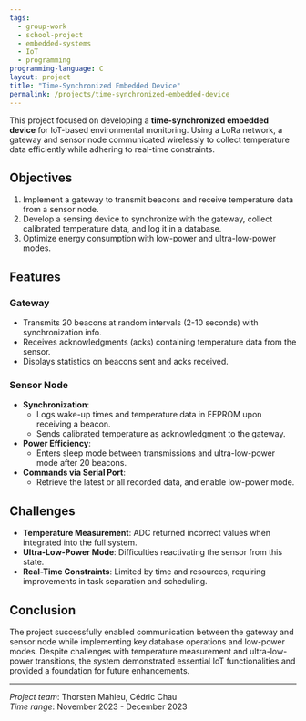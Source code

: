 ```yaml
---
tags:
  - group-work
  - school-project
  - embedded-systems
  - IoT
  - programming
programming-language: C
layout: project
title: "Time-Synchronized Embedded Device"
permalink: /projects/time-synchronized-embedded-device
---
```


This project focused on developing a **time-synchronized embedded device** for IoT-based environmental monitoring. Using a LoRa network, a gateway and sensor node communicated wirelessly to collect temperature data efficiently while adhering to real-time constraints.

## Objectives

1. Implement a gateway to transmit beacons and receive temperature data from a sensor node.
2. Develop a sensing device to synchronize with the gateway, collect calibrated temperature data, and log it in a database.
3. Optimize energy consumption with low-power and ultra-low-power modes.

## Features

### Gateway
- Transmits 20 beacons at random intervals (2-10 seconds) with synchronization info.
- Receives acknowledgments (acks) containing temperature data from the sensor.
- Displays statistics on beacons sent and acks received.

### Sensor Node
- **Synchronization**:
  - Logs wake-up times and temperature data in EEPROM upon receiving a beacon.
  - Sends calibrated temperature as acknowledgment to the gateway.
- **Power Efficiency**:
  - Enters sleep mode between transmissions and ultra-low-power mode after 20 beacons.
- **Commands via Serial Port**:
  - Retrieve the latest or all recorded data, and enable low-power mode.

## Challenges
- **Temperature Measurement**: ADC returned incorrect values when integrated into the full system.
- **Ultra-Low-Power Mode**: Difficulties reactivating the sensor from this state.
- **Real-Time Constraints**: Limited by time and resources, requiring improvements in task separation and scheduling.

## Conclusion
The project successfully enabled communication between the gateway and sensor node while implementing key database operations and low-power modes. Despite challenges with temperature measurement and ultra-low-power transitions, the system demonstrated essential IoT functionalities and provided a foundation for future enhancements.

---

*Project team*: Thorsten Mahieu, Cédric Chau  
*Time range*: November 2023 - December 2023  